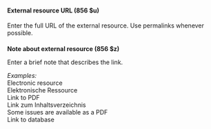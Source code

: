 #### **External resource URL (856 $u)**

Enter the full URL of the external resource. Use permalinks whenever possible. 

####   
**Note about external resource (856 $z)**  

Enter a brief note that describes the link.

_Examples:_  
Electronic resource  
Elektronische Ressource  
Link to PDF  
Link zum Inhaltsverzeichnis  
Some issues are available as a PDF  
Link to database